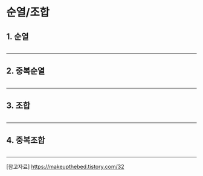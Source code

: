 # 순열/조합    

## 1. 순열    
```java   

```   
---   
## 2. 중복순열   
```java   

```   
---   
## 3. 조합    
```java   

```   
---   
## 4. 중복조합    
```java   

```   
---   

[참고자료] https://makeupthebed.tistory.com/32  
